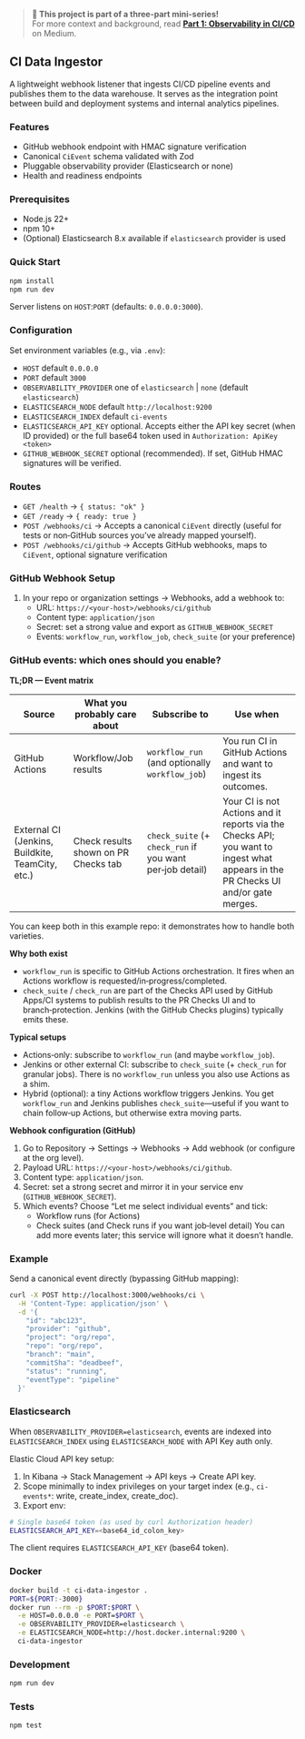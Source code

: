 > **📘 This project is part of a three-part mini-series!**  
> For more context and background, read **[Part 1: Observability in CI/CD](https://medium.com/p/1c9b3d7e717a#928e-80907836b0d6)** on Medium.


## CI Data Ingestor

A lightweight webhook listener that ingests CI/CD pipeline events and publishes them to the data warehouse. It serves as the integration point between build and deployment systems and internal analytics pipelines.

### Features
- GitHub webhook endpoint with HMAC signature verification
- Canonical `CiEvent` schema validated with Zod
- Pluggable observability provider (Elasticsearch or none)
- Health and readiness endpoints

### Prerequisites
- Node.js 22+
- npm 10+
- (Optional) Elasticsearch 8.x available if `elasticsearch` provider is used

### Quick Start
```bash
npm install
npm run dev
```
Server listens on `HOST`:`PORT` (defaults: `0.0.0.0:3000`).

### Configuration
Set environment variables (e.g., via `.env`):
- `HOST` default `0.0.0.0`
- `PORT` default `3000`
- `OBSERVABILITY_PROVIDER` one of `elasticsearch` | `none` (default `elasticsearch`)
- `ELASTICSEARCH_NODE` default `http://localhost:9200`
- `ELASTICSEARCH_INDEX` default `ci-events`
- `ELASTICSEARCH_API_KEY` optional. Accepts either the API key secret (when ID provided) or the full base64 token used in `Authorization: ApiKey <token>`
- `GITHUB_WEBHOOK_SECRET` optional (recommended). If set, GitHub HMAC signatures will be verified.

### Routes
- `GET /health` → `{ status: "ok" }`
- `GET /ready` → `{ ready: true }`
- `POST /webhooks/ci` →  Accepts a canonical `CiEvent` directly (useful for tests or non‑GitHub sources you’ve already mapped yourself).
- `POST /webhooks/ci/github` → Accepts GitHub webhooks, maps to `CiEvent`, optional signature verification

### GitHub Webhook Setup
1. In your repo or organization settings → Webhooks, add a webhook to:
   - URL: `https://<your-host>/webhooks/ci/github`
   - Content type: `application/json`
   - Secret: set a strong value and export as `GITHUB_WEBHOOK_SECRET`
   - Events: `workflow_run`, `workflow_job`, `check_suite` (or your preference)

### GitHub events: which ones should you enable?

**TL;DR — Event matrix**

| Source | What you probably care about | Subscribe to | Use when |
|---|---|---|---|
| GitHub Actions | Workflow/Job results | `workflow_run` (and optionally `workflow_job`) | You run CI in GitHub Actions and want to ingest its outcomes. |
| External CI (Jenkins, Buildkite, TeamCity, etc.) | Check results shown on PR Checks tab | `check_suite` (+ `check_run` if you want per‑job detail) | Your CI is not Actions and it reports via the Checks API; you want to ingest what appears in the PR Checks UI and/or gate merges. |

You can keep both in this example repo: it demonstrates how to handle both varieties.

**Why both exist**
- `workflow_run` is specific to GitHub Actions orchestration. It fires when an Actions workflow is requested/in‑progress/completed.
- `check_suite` / `check_run` are part of the Checks API used by GitHub Apps/CI systems to publish results to the PR Checks UI and to branch‑protection. Jenkins (with the GitHub Checks plugins) typically emits these.

**Typical setups**
- Actions‑only: subscribe to `workflow_run` (and maybe `workflow_job`).
- Jenkins or other external CI: subscribe to `check_suite` (+ `check_run` for granular jobs). There is no `workflow_run` unless you also use Actions as a shim.
- Hybrid (optional): a tiny Actions workflow triggers Jenkins. You get `workflow_run` and Jenkins publishes `check_suite`—useful if you want to chain follow‑up Actions, but otherwise extra moving parts.

**Webhook configuration (GitHub)**
1. Go to Repository → Settings → Webhooks → Add webhook (or configure at the org level).
2. Payload URL: `https://<your-host>/webhooks/ci/github`.
3. Content type: `application/json`.
4. Secret: set a strong secret and mirror it in your service env (`GITHUB_WEBHOOK_SECRET`).
5. Which events? Choose “Let me select individual events” and tick:
   - Workflow runs (for Actions)
   - Check suites (and Check runs if you want job‑level detail)
   You can add more events later; this service will ignore what it doesn’t handle.

### Example
Send a canonical event directly (bypassing GitHub mapping):
```bash
curl -X POST http://localhost:3000/webhooks/ci \
  -H 'Content-Type: application/json' \
  -d '{
    "id": "abc123",
    "provider": "github",
    "project": "org/repo",
    "repo": "org/repo",
    "branch": "main",
    "commitSha": "deadbeef",
    "status": "running",
    "eventType": "pipeline"
  }'
```

### Elasticsearch
When `OBSERVABILITY_PROVIDER=elasticsearch`, events are indexed into `ELASTICSEARCH_INDEX` using `ELASTICSEARCH_NODE` with API Key auth only.

Elastic Cloud API key setup:
1. In Kibana → Stack Management → API keys → Create API key.
2. Scope minimally to index privileges on your target index (e.g., `ci-events*`: write, create_index, create_doc).
3. Export env:
```bash
# Single base64 token (as used by curl Authorization header)
ELASTICSEARCH_API_KEY=<base64_id_colon_key>
```
The client requires `ELASTICSEARCH_API_KEY` (base64 token).

### Docker
```bash
docker build -t ci-data-ingestor .
PORT=${PORT:-3000}
docker run --rm -p $PORT:$PORT \
  -e HOST=0.0.0.0 -e PORT=$PORT \
  -e OBSERVABILITY_PROVIDER=elasticsearch \
  -e ELASTICSEARCH_NODE=http://host.docker.internal:9200 \
  ci-data-ingestor
```

### Development
```bash
npm run dev
```

### Tests
```bash
npm test
```
